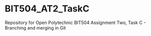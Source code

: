 # BIT504_AT2_TaskC
Repository for Open Polytechnic BIT504 Assignment Two, Task C - Branching and merging in Git
